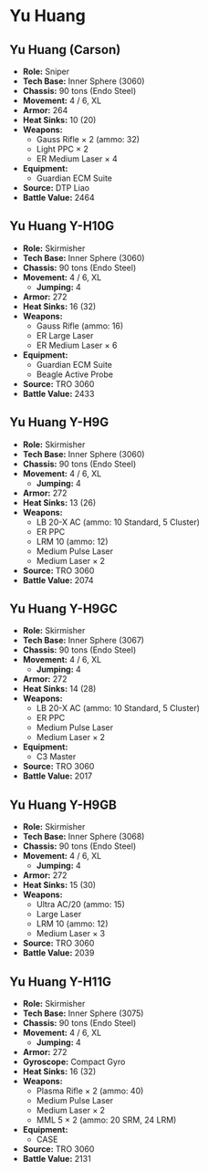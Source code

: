 # Yu Huang
## Yu Huang (Carson)
- **Role:** Sniper
- **Tech Base:** Inner Sphere (3060)
- **Chassis:** 90 tons (Endo Steel)
- **Movement:** 4 / 6, XL
- **Armor:** 264
- **Heat Sinks:** 10 (20)
- **Weapons:**
  - Gauss Rifle × 2 (ammo: 32)
  - Light PPC × 2
  - ER Medium Laser × 4
- **Equipment:**
  - Guardian ECM Suite
- **Source:** DTP Liao
- **Battle Value:** 2464

## Yu Huang Y-H10G
- **Role:** Skirmisher
- **Tech Base:** Inner Sphere (3060)
- **Chassis:** 90 tons (Endo Steel)
- **Movement:** 4 / 6, XL
  - **Jumping:** 4
- **Armor:** 272
- **Heat Sinks:** 16 (32)
- **Weapons:**
  - Gauss Rifle (ammo: 16)
  - ER Large Laser
  - ER Medium Laser × 6
- **Equipment:**
  - Guardian ECM Suite
  - Beagle Active Probe
- **Source:** TRO 3060
- **Battle Value:** 2433

## Yu Huang Y-H9G
- **Role:** Skirmisher
- **Tech Base:** Inner Sphere (3060)
- **Chassis:** 90 tons (Endo Steel)
- **Movement:** 4 / 6, XL
  - **Jumping:** 4
- **Armor:** 272
- **Heat Sinks:** 13 (26)
- **Weapons:**
  - LB 20-X AC (ammo: 10 Standard, 5 Cluster)
  - ER PPC
  - LRM 10 (ammo: 12)
  - Medium Pulse Laser
  - Medium Laser × 2
- **Source:** TRO 3060
- **Battle Value:** 2074

## Yu Huang Y-H9GC
- **Role:** Skirmisher
- **Tech Base:** Inner Sphere (3067)
- **Chassis:** 90 tons (Endo Steel)
- **Movement:** 4 / 6, XL
  - **Jumping:** 4
- **Armor:** 272
- **Heat Sinks:** 14 (28)
- **Weapons:**
  - LB 20-X AC (ammo: 10 Standard, 5 Cluster)
  - ER PPC
  - Medium Pulse Laser
  - Medium Laser × 2
- **Equipment:**
  - C3 Master
- **Source:** TRO 3060
- **Battle Value:** 2017

## Yu Huang Y-H9GB
- **Role:** Skirmisher
- **Tech Base:** Inner Sphere (3068)
- **Chassis:** 90 tons (Endo Steel)
- **Movement:** 4 / 6, XL
  - **Jumping:** 4
- **Armor:** 272
- **Heat Sinks:** 15 (30)
- **Weapons:**
  - Ultra AC/20 (ammo: 15)
  - Large Laser
  - LRM 10 (ammo: 12)
  - Medium Laser × 3
- **Source:** TRO 3060
- **Battle Value:** 2039

## Yu Huang Y-H11G
- **Role:** Skirmisher
- **Tech Base:** Inner Sphere (3075)
- **Chassis:** 90 tons (Endo Steel)
- **Movement:** 4 / 6, XL
  - **Jumping:** 4
- **Armor:** 272
- **Gyroscope:** Compact Gyro
- **Heat Sinks:** 16 (32)
- **Weapons:**
  - Plasma Rifle × 2 (ammo: 40)
  - Medium Pulse Laser
  - Medium Laser × 2
  - MML 5 × 2 (ammo: 20 SRM, 24 LRM)
- **Equipment:**
  - CASE
- **Source:** TRO 3060
- **Battle Value:** 2131

